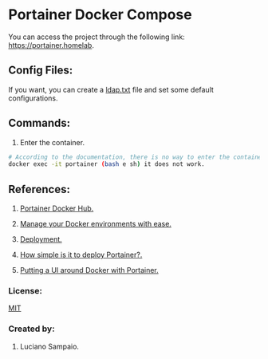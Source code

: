 # Portainer Docker Compose

You can access the project through the following link: https://portainer.homelab.

## Config Files:

If you want, you can create a [ldap.txt](help/ldap.txt "ldap.txt") file and set some default configurations.

## Commands:

1. Enter the container.

``` bash
# According to the documentation, there is no way to enter the container.
docker exec -it portainer (bash e sh) it does not work.
```

## References:

1. [Portainer Docker Hub.](https://hub.docker.com/r/portainer/portainer/ "Portainer Docker Hub")

1. [Manage your Docker environments with ease.](https://portainer.io/overview.html "Manage your Docker environments with ease")

1. [Deployment.](https://portainer.readthedocs.io/en/latest/deployment.html "Deployment")

1. [How simple is it to deploy Portainer?.](https://www.portainer.io/installation/ "How simple is it to deploy Portainer?")

1. [Putting a UI around Docker with Portainer.](https://www.youtube.com/watch?v=ZrEllmXDiwo/ "Putting a UI around Docker with Portainer")

### License:

[MIT](LICENSE "MIT License")

### Created by:

1. Luciano Sampaio.
